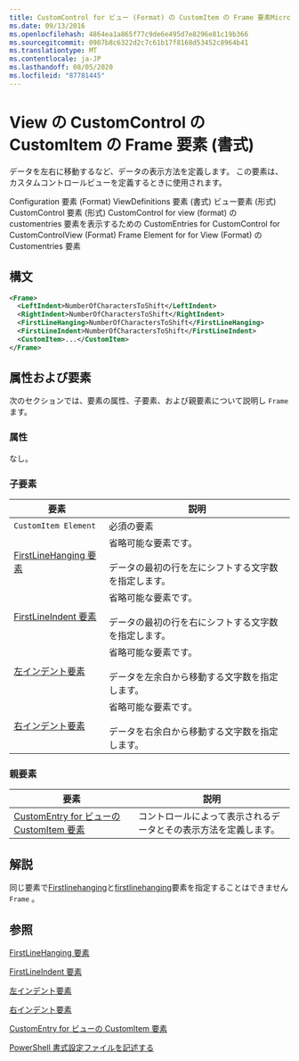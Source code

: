 ```yaml
---
title: CustomControl for ビュー (Format) の CustomItem の Frame 要素Microsoft Docs
ms.date: 09/13/2016
ms.openlocfilehash: 4864ea1a865f77c9de6e495d7e8296e81c19b366
ms.sourcegitcommit: 0907b8c6322d2c7c61b17f8168d53452c8964b41
ms.translationtype: MT
ms.contentlocale: ja-JP
ms.lasthandoff: 08/05/2020
ms.locfileid: "87781445"
---
```

# <a name="frame-element-for-customitem-for-customcontrol-for-view-format"></a>View の CustomControl の CustomItem の Frame 要素 (書式)

データを左右に移動するなど、データの表示方法を定義します。 この要素は、カスタムコントロールビューを定義するときに使用されます。

Configuration 要素 (Format) ViewDefinitions 要素 (書式) ビュー要素 (形式) CustomControl 要素 (形式) CustomControl for view (format) の customentries 要素を表示するための CustomEntries for CustomControl for CustomControlView (Format) Frame Element for for View (Format) の Customentries 要素

## <a name="syntax"></a>構文

```xml
<Frame>
  <LeftIndent>NumberOfCharactersToShift</LeftIndent>
  <RightIndent>NumberOfCharactersToShift</RightIndent>
  <FirstLineHanging>NumberOfCharactersToShift</FirstLineHanging>
  <FirstLineIndent>NumberOfCharactersToShift</FirstLineIndent>
  <CustomItem>...</CustomItem>
</Frame>
```

## <a name="attributes-and-elements"></a>属性および要素

次のセクションでは、要素の属性、子要素、および親要素について説明し `Frame` ます。

### <a name="attributes"></a>属性

なし。

### <a name="child-elements"></a>子要素

|要素|説明|
|-------------|-----------------|
|`CustomItem Element`|必須の要素|
|[FirstLineHanging 要素](./firstlinehanging-element-for-frame-for-customcontrol-for-view-format.md)|省略可能な要素です。<br /><br /> データの最初の行を左にシフトする文字数を指定します。|
|[FirstLineIndent 要素](./firstlineindent-element-for-frame-for-customcontrol-for-view-format.md)|省略可能な要素です。<br /><br /> データの最初の行を右にシフトする文字数を指定します。|
|[左インデント要素](./leftindent-element-for-frame-for-customcontrol-for-view-format.md)|省略可能な要素です。<br /><br /> データを左余白から移動する文字数を指定します。|
|[右インデント要素](./rightindent-element-for-frame-for-customcontrol-for-view-format.md)|省略可能な要素です。<br /><br /> データを右余白から移動する文字数を指定します。|

### <a name="parent-elements"></a>親要素

|要素|説明|
|-------------|-----------------|
|[CustomEntry for ビューの CustomItem 要素](./customitem-element-for-customentry-for-customcontrol-for-view-format.md)|コントロールによって表示されるデータとその表示方法を定義します。|

## <a name="remarks"></a>解説

同じ要素で[Firstlinehanging](./firstlinehanging-element-for-frame-for-customcontrol-for-view-format.md)と[firstlinehanging](./firstlineindent-element-for-frame-for-customcontrol-for-view-format.md)要素を指定することはできません `Frame` 。

## <a name="see-also"></a>参照

[FirstLineHanging 要素](./firstlinehanging-element-for-frame-for-customcontrol-for-view-format.md)

[FirstLineIndent 要素](./firstlineindent-element-for-frame-for-customcontrol-for-view-format.md)

[左インデント要素](./leftindent-element-for-frame-for-customcontrol-for-view-format.md)

[右インデント要素](./rightindent-element-for-frame-for-customcontrol-for-view-format.md)

[CustomEntry for ビューの CustomItem 要素](./customitem-element-for-customentry-for-customcontrol-for-view-format.md)

[PowerShell 書式設定ファイルを記述する](./writing-a-powershell-formatting-file.md)
